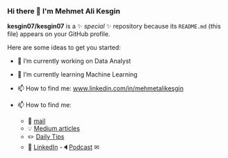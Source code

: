### Hi there 👋 I'm Mehmet Ali Kesgin


**kesgin07/kesgin07** is a ✨ _special_ ✨ repository because its `README.md` (this file) appears on your GitHub profile.

Here are some ideas to get you started:

- 🔭 I’m currently working on Data Analyst
- 🌱 I’m currently learning Machine Learning
- 📫 How to find me:     www.linkedin.com/in/mehmetalikesgin

- 📫 How to find me: 
  -  :e-mail:  [mail](mehmetaliksgn@gmail.com)
  - :bulb: [Medium articles](https://medium.com/@nathan_86977/)
  - :pencil2: [Daily Tips](https://mathdatasimplified.com/)
  - :office: [LinkedIn](https://www.linkedin.com/in/nathancolton/)
-:speaker:[Podcast](https://medium.com/@nathan_86977/)
✉
